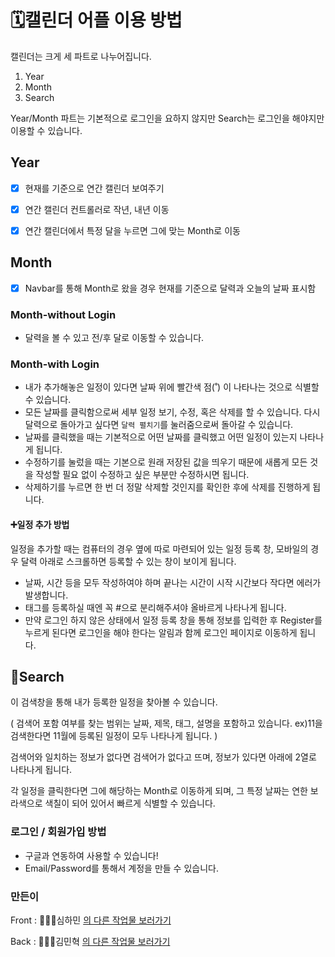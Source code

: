 # 🗓캘린더 어플 이용 방법

캘린더는 크게 세 파트로 나누어집니다.
1. Year
2. Month
3. Search

Year/Month 파트는 기본적으로 로그인을 요하지 않지만 Search는 로그인을 해야지만 이용할 수 있습니다.

## Year

- [x] 현재를 기준으로 연간 캘린더 보여주기
- [x] 연간 캘린더 컨트롤러로 작년, 내년 이동
- [x] 연간 캘린더에서 특정 달을 누르면 그에 맞는 Month로 이동


## Month

- [x] Navbar를 통해 Month로 왔을 경우 현재를 기준으로 달력과 오늘의 날짜 표시함

### Month-without Login
- 달력을 볼 수 있고 전/후 달로 이동할 수 있습니다.

### Month-with Login
- 내가 추가해놓은 일정이 있다면 날짜 위에 빨간색 점(˚) 이 나타나는 것으로 식별할 수 있습니다.
- 모든 날짜를 클릭함으로써 세부 일정 보기, 수정, 혹은 삭제를 할 수 있습니다. 다시 달력으로 돌아가고 싶다면 `달력 펼치기`를 눌러줌으로써 돌아갈 수 있습니다. 
- 날짜를 클릭했을 때는 기본적으로 어떤 날짜를 클릭했고 어떤 일정이 있는지 나타나게 됩니다. 
- 수정하기를 눌렀을 때는 기본으로 원래 저장된 값을 띄우기 때문에 새롭게 모든 것을 작성할 필요 없이 수정하고 싶은 부분만 수정하시면 됩니다.
- 삭제하기를 누르면 한 번 더 정말 삭제할 것인지를 확인한 후에 삭제를 진행하게 됩니다.

#### ➕일정 추가 방법

일정을 추가할 때는 컴퓨터의 경우 옆에 따로 마련되어 있는 일정 등록 창, 모바일의 경우 달력 아래로 스크롤하면 등록할 수 있는 창이 보이게 됩니다.
- 날짜, 시간 등을 모두 작성하여야 하며 끝나는 시간이 시작 시간보다 작다면 에러가 발생합니다. 
- 태그를 등록하실 때엔 꼭 #으로 분리해주셔야 올바르게 나타나게 됩니다.
- 만약 로그인 하지 않은 상태에서 일정 등록 창을 통해 정보를 입력한 후 Register를 누르게 된다면 로그인을 해야 한다는 알림과 함께 로그인 페이지로 이동하게 됩니다.


## 🔎Search

이 검색창을 통해 내가 등록한 일정을 찾아볼 수 있습니다.

( 검색어 포함 여부를 찾는 범위는 날짜, 제목, 태그, 설명을 포함하고 있습니다. ex)11을 검색한다면 11월에 등록된 일정이 모두 나타나게 됩니다. )

검색어와 일치하는 정보가 없다면 검색어가 없다고 뜨며, 정보가 있다면 아래에 2열로 나타나게 됩니다.

각 일정을 클릭한다면 그에 해당하는 Month로 이동하게 되며, 그 특정 날짜는 연한 보라색으로 색칠이 되어 있어서 빠르게 식별할 수 있습니다.


### 로그인  / 회원가입 방법

- 구글과 연동하여 사용할 수 있습니다!
- Email/Password를 통해서 계정을 만들 수 있습니다.


### 만든이

Front : 👩🏻‍💻심하민 [의 다른 작업물 보러가기](https://github.com/alrbs10)

Back : 👨🏻‍💻김민혁 [의 다른 작업물 보러가기](https://github.com/alsgur7859)

